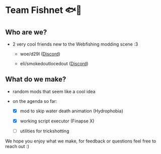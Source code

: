 
# Team Fishnet 🐟🥅


## Who are we?

* 2 very cool friends new to the Webfishing modding scene :3

	* woe/d29l ([Discord](https://discord.com/users/226427306632151042))

	* eli/smokedoutlocedout ([Discord](https://discord.com/users/794285756893626378))

  

## What do we make?

* random mods that seem like a cool idea

*	on the agenda so far:
	 * [x] mod to skip water death animation (Hydrophobia)
	 * [x] working script executor (Finapse X)
	 * [ ] utilities for trickshotting


We hope you enjoy what we make, for feedback or questions feel free to reach out :)
